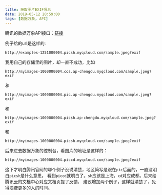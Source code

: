 ```yaml
---
title: 获取图片EXIF信息
date: 2019-05-12 20:59:00
tags: [数据万象, API]
---
```


腾讯的数据万象API接口：[链接][1]  

例子给的url是这样的:
```
http://examples-1251000004.picsh.myqcloud.com/sample.jpeg?exif
```

我用自己的存储里的图片，却一直不成功，比如
```
http://myimages-1000000004.cos.ap-chengdu.myqcloud.com/sample.jpeg?exif
```
和
```
http://myimages-1000000004.pic.ap-chengdu.myqcloud.com/sample.jpeg?exif
```
和
```
http://myimages-1000000004.picsh.ap-chengdu.myqcloud.com/sample.jpeg?exif
```
和
```
http://myimages-1000000004.picsh.myqcloud.com/sample.jpeg?exif
```

后来进去数据万象的控制台，看图片的地址是这样的：
```
http://myimages-1000000004.piccd.myqcloud.com/sample.jpeg?exif
```

这下才明白腾讯官网的哪个例子没说清楚，地区简写是跟在`pic`后面的，一直没明白`picsh`是什么意思，
看到`piccd`就明白了。`sh`应该是上海，`cd`对应成都。后来给腾讯云的文档中心对应文档页提了反馈，
建议增加两个例子，这样就清楚了，免得浪费更多的人的时间。


[1]: https://cloud.tencent.com/document/product/460/6926


